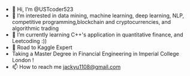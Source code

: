 - 👋 Hi, I’m @USTcoder523
- 👀 I’m interested in data mining, machine learning, deep learning, NLP, competitive programming,blockchain and cryptocurrencies, and algorithmic trading
- 🌱 I’m currently learning C++'s application in quantitative finance, and Leetcoding :))
- :sparkler: Road to Kaggle Expert
- Taking a Master Degree in Financial Engineering in Imperial College London !
- 📫 How to reach me jackyu1108@gmail.com

<!---
USTcoder523/USTcoder523 is a ✨ special ✨ repository because its `README.md` (this file) appears on your GitHub profile.
You can click the Preview link to take a look at your changes.
--->
